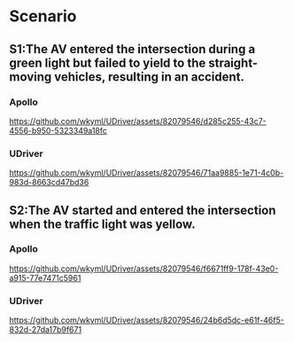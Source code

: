 # Scenario

## S1:The AV entered the intersection during a green light but failed to yield to the straight-moving vehicles, resulting in an accident.
### Apollo
https://github.com/wkyml/UDriver/assets/82079546/d285c255-43c7-4556-b950-5323349a18fc
### UDriver
https://github.com/wkyml/UDriver/assets/82079546/71aa9885-1e71-4c0b-983d-8663cd47bd36

## S2:The AV started and entered the intersection when the traffic light was yellow.
### Apollo
https://github.com/wkyml/UDriver/assets/82079546/f6671ff9-178f-43e0-a915-77e7471c5961
### UDriver
https://github.com/wkyml/UDriver/assets/82079546/24b6d5dc-e61f-46f5-832d-27da17b9f671


